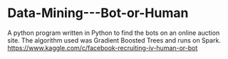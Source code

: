 # Data-Mining---Bot-or-Human
A python program written in Python to find the bots on an online auction site.
The algorithm used was Gradient Boosted Trees and runs on Spark.
https://www.kaggle.com/c/facebook-recruiting-iv-human-or-bot
